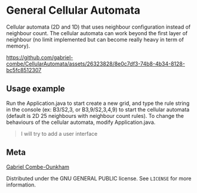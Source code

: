 # General Cellular Automata

Cellular automata (2D and 1D) that uses neighbour configuration instead of neighbour count.
The cellular automata can work beyond the first layer of neighbour (no limit implemented but can become really heavy in term of memory).

https://github.com/gabriel-combe/CellularAutomata/assets/26323828/8e0c7df3-74b8-4b34-8128-bc5fc8512307

## Usage example

Run the Application.java to start create a new grid, and type the rule string in the console (ex: B3/S2,3, or B3,9/S2,3,4,9) to start the cellular automata (default is 2D 25 neighbours with neighbour count rules).
To change the behaviours of the cellular automata, modify Application.java.

> I will try to add a user interface

## Meta

[Gabriel Combe-Ounkham](https://github.com/gabriel-combe)

Distributed under the GNU GENERAL PUBLIC license. See ``LICENSE`` for more information.
